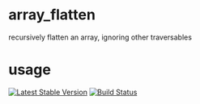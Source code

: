 # array_flatten

recursively flatten an array, ignoring other traversables

# usage

[![Latest Stable Version](https://poser.pugx.org/henderjon/array_flatten/v/stable.svg)](https://packagist.org/packages/henderjon/array_flatten)
[![Build Status](https://travis-ci.org/henderjon/array_flatten.svg?branch=master)](https://travis-ci.org/henderjon/array_flatten)





